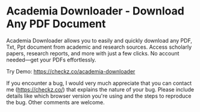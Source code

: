 # Academia Downloader - Download Any PDF Document
Academia Downloader allows you to easily and quickly download any PDF, Txt, Ppt document from academic and research sources. Access scholarly papers, research reports, and more with just a few clicks. No account needed—get your PDFs effortlessly.

Try Demo: https://checkz.co/academia-downloader

If you encounter a bug, I would very much appreciate that you can contact me (https://checkz.co/) that explains the nature of your bug. Please include details like which browser version you're using and the steps to reproduce the bug. Other comments are welcome.
